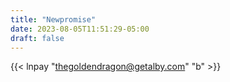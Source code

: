 ```yaml
---
title: "Newpromise"
date: 2023-08-05T11:51:29-05:00
draft: false
---
```

{{< lnpay "thegoldendragon@getalby.com" "b" >}}
